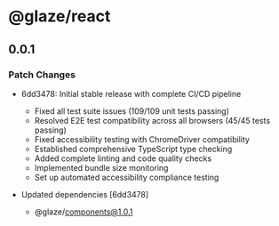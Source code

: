 # @glaze/react

## 0.0.1

### Patch Changes

- 6dd3478: Initial stable release with complete CI/CD pipeline
  - Fixed all test suite issues (109/109 unit tests passing)
  - Resolved E2E test compatibility across all browsers (45/45 tests passing)
  - Fixed accessibility testing with ChromeDriver compatibility
  - Established comprehensive TypeScript type checking
  - Added complete linting and code quality checks
  - Implemented bundle size monitoring
  - Set up automated accessibility compliance testing

- Updated dependencies [6dd3478]
  - @glaze/components@1.0.1
